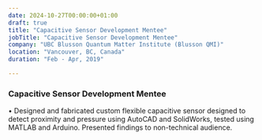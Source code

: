 ```yaml
---
date: 2024-10-27T00:00:00+01:00
draft: true
title: "Capacitive Sensor Development Mentee"
jobTitle: "Capacitive Sensor Development Mentee"
company: "UBC Blusson Quantum Matter Institute (Blusson QMI)"
location: "Vancouver, BC, Canada"
duration: "Feb - Apr, 2019"

---
```


### Capacitive Sensor Development Mentee

• Designed and fabricated custom flexible capacitive sensor designed to detect proximity and pressure using AutoCAD and SolidWorks, tested using MATLAB and Arduino. Presented findings to non-technical audience.
